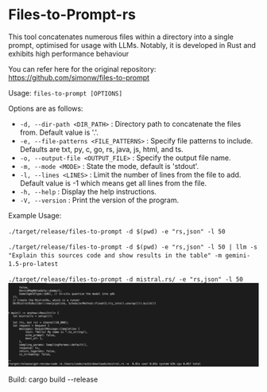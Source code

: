 # Files-to-Prompt-rs
This tool concatenates numerous files within a directory into a single prompt, optimised for usage with LLMs. Notably, it is developed in Rust and exhibits high performance behaviour

You can refer here for the original repository: https://github.com/simonw/files-to-prompt

Usage: `files-to-prompt [OPTIONS]`

Options are as follows:
  - `-d, --dir-path <DIR_PATH>` : Directory path to concatenate the files from. Default value is '.'.
  - `-e, --file-patterns <FILE_PATTERNS>` : Specify file patterns to include. Defaults are txt, py, c, go, rs, java, js, html, and ts.
  - `-o, --output-file <OUTPUT_FILE>` : Specify the output file name.
  - `-m, --mode <MODE>` : State the mode, default is 'stdout'.
  - `-l, --lines <LINES>` : Limit the number of lines from the file to add. Default value is -1 which means get all lines from the file.
  - `-h, --help` : Display the help instructions.
  - `-V, --version` : Print the version of the program.


Example Usage:

`./target/release/files-to-prompt -d $(pwd) -e "rs,json" -l 50`

`./target/release/files-to-prompt -d $(pwd) -e "rs,json" -l 50 | llm -s "Explain this sources code and show results in the table" -m gemini-1.5-pro-latest`


`./target/release/files-to-prompt -d mistral.rs/ -e "rs,json" -l 50` 
![alt text](image.png)

Build:
cargo build --release
